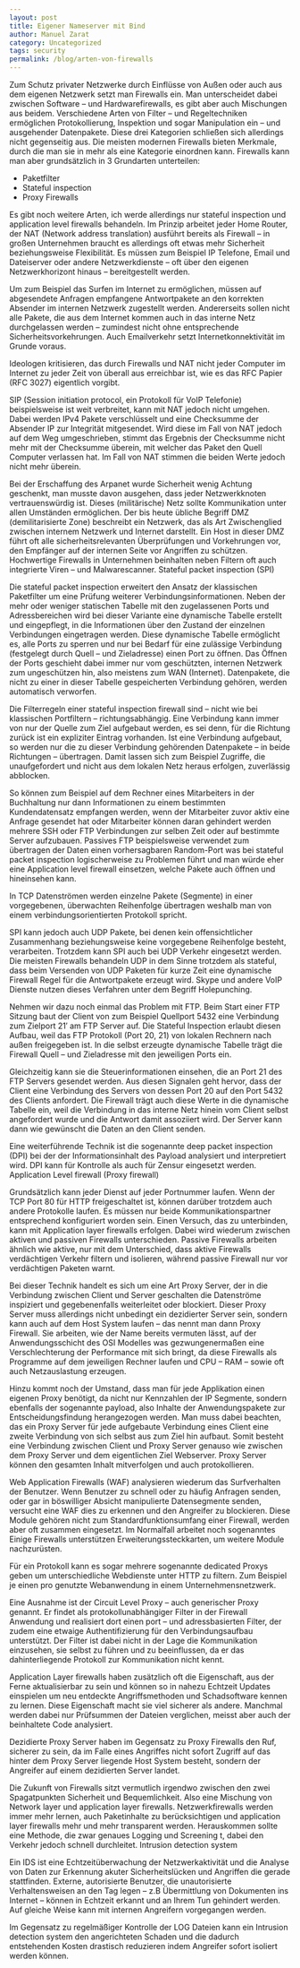 ```yaml
---
layout: post
title: Eigener Nameserver mit Bind
author: Manuel Zarat
category: Uncategorized
tags: security
permalink: /blog/arten-von-firewalls
---
```


Zum Schutz privater Netzwerke durch Einflüsse von Außen oder auch aus dem eigenen Netzwerk setzt man Firewalls ein. Man unterscheidet dabei zwischen Software – und Hardwarefirewalls, es gibt aber auch Mischungen aus beidem. Verschiedene Arten von Filter – und Regeltechniken ermöglichen Protokollierung, Inspektion und sogar Manipulation ein – und ausgehender Datenpakete. Diese drei Kategorien schließen sich allerdings nicht gegenseitig aus. Die meisten modernen Firewalls bieten Merkmale, durch die man sie in mehr als eine Kategorie einordnen kann. Firewalls kann man aber grundsätzlich in 3 Grundarten unterteilen:

- Paketfilter
- Stateful inspection
- Proxy Firewalls

Es gibt noch weitere Arten, ich werde allerdings nur stateful inspection und application level firewalls behandeln. Im Prinzip arbeitet jeder Home Router, der NAT (Network address translation) ausführt bereits als Firewall – in großen Unternehmen braucht es allerdings oft etwas mehr Sicherheit beziehungsweise Flexibilität. Es müssen zum Beispiel IP Telefone, Email und Dateiserver oder andere Netzwerkdienste – oft über den eigenen Netzwerkhorizont hinaus – bereitgestellt werden.

Um zum Beispiel das Surfen im Internet zu ermöglichen, müssen auf abgesendete Anfragen empfangene Antwortpakete an den korrekten Absender im internen Netzwerk zugestellt werden. Andererseits sollen nicht alle Pakete, die aus dem Internet kommen auch in das interne Netz durchgelassen werden – zumindest nicht ohne entsprechende Sicherheitsvorkehrungen. Auch Emailverkehr setzt Internetkonnektivität im Grunde voraus.

Ideologen kritisieren, das durch Firewalls und NAT nicht jeder Computer im Internet zu jeder Zeit von überall aus erreichbar ist, wie es das RFC Papier (RFC 3027) eigentlich vorgibt.

SIP (Session initiation protocol, ein Protokoll für VoIP Telefonie) beispielsweise ist weit verbreitet, kann mit NAT jedoch nicht umgehen. Dabei werden IPv4 Pakete verschlüsselt und eine Checksumme der Absender IP zur Integrität mitgesendet. Wird diese im Fall von NAT jedoch auf dem Weg umgeschrieben, stimmt das Ergebnis der Checksumme nicht mehr mit der Checksumme überein, mit welcher das Paket den Quell Computer verlassen hat. Im Fall von NAT stimmen die beiden Werte jedoch nicht mehr überein.

Bei der Erschaffung des Arpanet wurde Sicherheit wenig Achtung geschenkt, man musste davon ausgehen, dass jeder Netzwerkknoten vertrauenswürdig ist. Dieses (militärische) Netz sollte Kommunikation unter allen Umständen ermöglichen. Der bis heute übliche Begriff DMZ (demilitarisierte Zone) beschreibt ein Netzwerk, das als Art Zwischenglied zwischen internem Netzwerk und Internet darstellt. Ein Host in dieser DMZ führt oft alle sicherheitsrelevanten Überprüfungen und Vorkehrungen vor, den Empfänger auf der internen Seite vor Angriffen zu schützen. Hochwertige Firewalls in Unternehmen beinhalten neben Filtern oft auch integrierte Viren – und Malwarescanner.
Stateful packet inspection (SPI)

Die stateful packet inspection erweitert den Ansatz der klassischen Paketfilter um eine Prüfung weiterer Verbindungsinformationen. Neben der mehr oder weniger statischen Tabelle mit den zugelassenen Ports und Adressbereichen wird bei dieser Variante eine dynamische Tabelle erstellt und eingepflegt, in die Informationen über den Zustand der einzelnen Verbindungen eingetragen werden. Diese dynamische Tabelle ermöglicht es, alle Ports zu sperren und nur bei Bedarf für eine zulässige Verbindung (festgelegt durch Quell – und Zieladresse) einen Port zu öffnen. Das Öffnen der Ports geschieht dabei immer nur vom geschützten, internen Netzwerk zum ungeschützen hin, also meistens zum WAN (Internet). Datenpakete, die nicht zu einer in dieser Tabelle gespeicherten Verbindung gehören, werden automatisch verworfen.

Die Filterregeln einer stateful inspection firewall sind – nicht wie bei klassischen Portfiltern – richtungsabhängig. Eine Verbindung kann immer von nur der Quelle zum Ziel aufgebaut werden, es sei denn, für die Richtung zurück ist ein expliziter Eintrag vorhanden. Ist eine Verbindung aufgebaut, so werden nur die zu dieser Verbindung gehörenden Datenpakete – in beide Richtungen  – übertragen. Damit lassen sich zum Beispiel Zugriffe, die unaufgefordert und nicht aus dem lokalen Netz heraus erfolgen, zuverlässig abblocken.

So können zum Beispiel auf dem Rechner eines Mitarbeiters in der Buchhaltung nur dann Informationen zu einem bestimmten Kundendatensatz empfangen werden, wenn der Mitarbeiter zuvor aktiv eine Anfrage gesendet hat oder Mitarbeiter können daran gehindert werden mehrere  SSH oder FTP Verbindungen zur selben Zeit oder auf bestimmte Server aufzubauen. Passives FTP beispielsweise verwendet zum übertragen der Daten einen vorhersagbaren Random-Port was bei stateful packet inspection logischerweise zu Problemen führt und man würde eher eine Application level firewall einsetzen, welche Pakete auch öffnen und hineinsehen kann.

In TCP Datenströmen werden einzelne Pakete (Segmente) in einer vorgegebenen, überwachten Reihenfolge übertragen weshalb man von einem verbindungsorientierten Protokoll spricht.

SPI kann jedoch auch UDP Pakete, bei denen kein offensichtlicher Zusammenhang beziehungsweise keine vorgegebene Reihenfolge besteht, verarbeiten. Trotzdem kann SPI auch bei UDP Verkehr eingesetzt werden. Die meisten Firewalls behandeln UDP in dem Sinne trotzdem als stateful, dass beim Versenden von UDP Paketen für kurze Zeit eine dynamische Firewall Regel für die Antwortpakete erzeugt wird. Skype und andere VoIP Dienste nutzen dieses Verfahren unter dem Begriff Holepunching.

Nehmen wir dazu noch einmal das Problem mit FTP. Beim Start einer FTP Sitzung baut der Client von zum Beispiel Quellport 5432 eine Verbindung zum Zielport 21′ am FTP Server auf. Die Stateful Inspection erlaubt diesen Aufbau, weil das FTP Protokoll (Port 20, 21) von lokalen Rechnern nach außen freigegeben ist. In die selbst erzeugte dynamische Tabelle trägt die Firewall Quell – und Zieladresse mit den jeweiligen Ports ein.

Gleichzeitig kann sie die Steuerinformationen einsehen, die an Port 21 des FTP Servers gesendet werden. Aus diesen Signalen geht hervor, dass der Client eine Verbindung des Servers von dessen Port 20 auf den Port 5432 des Clients anfordert. Die Firewall trägt auch diese Werte in die dynamische Tabelle ein, weil die Verbindung in das interne Netz hinein vom Client selbst angefordert wurde und die Antwort damit assoziiert wird. Der Server kann dann wie gewünscht die Daten an den Client senden.

Eine weiterführende Technik ist die sogenannte deep packet inspection (DPI) bei der der Informationsinhalt des Payload analysiert und interpretiert wird. DPI kann für Kontrolle als auch für Zensur eingesetzt werden.
Application Level firewall (Proxy firewall)

Grundsätzlich kann jeder Dienst auf jeder Portnummer laufen. Wenn der TCP Port 80 für HTTP freigeschaltet ist, können darüber trotzdem auch andere Protokolle laufen. Es müssen nur beide Kommunikationspartner entsprechend konfiguriert worden sein. Einen Versuch, das zu unterbinden, kann mit Application layer firewalls erfolgen. Dabei wird wiederum zwischen aktiven und passiven Firewalls unterschieden. Passive Firewalls arbeiten ähnlich wie aktive, nur mit dem Unterschied, dass aktive Firewalls verdächtigen Verkehr filtern und isolieren, während passive Firewall nur vor verdächtigen Paketen warnt.

Bei dieser Technik handelt es sich um eine Art Proxy Server, der in die Verbindung zwischen Client und Server geschalten die Datenströme inspiziert und  gegebenenfalls weiterleitet oder blockiert. Dieser Proxy Server muss allerdings nicht unbedingt ein dezidierter Server sein, sondern kann auch auf dem Host System laufen – das nennt man dann Proxy Firewall. Sie arbeiten, wie der Name bereits vermuten lässt, auf der Anwendungsschicht des OSI Modelles was gezwungenermaßen eine Verschlechterung der Performance mit sich bringt, da diese Firewalls als Programme auf dem jeweiligen Rechner laufen und CPU – RAM – sowie oft auch Netzauslastung erzeugen.

Hinzu kommt noch der Umstand, dass man für jede Applikation einen eigenen Proxy benötigt, da nicht nur Kennzahlen der IP Segmente, sondern ebenfalls der sogenannte payload, also Inhalte der Anwendungspakete zur Entscheidungsfindung herangezogen werden. Man muss dabei beachten, das ein Proxy Server für jede aufgebaute Verbindung eines Client eine zweite Verbindung von sich selbst aus zum Ziel hin aufbaut. Somit besteht eine Verbindung zwischen Client und Proxy Server genauso wie zwischen dem Proxy Server und dem eigentlichen Ziel Webserver. Proxy Server können den gesamten Inhalt mitverfolgen und auch protokollieren.

Web Application Firewalls (WAF) analysieren wiederum das Surfverhalten der Benutzer. Wenn Benutzer zu schnell oder zu häufig Anfragen senden, oder gar in böswilliger Absicht manipulierte Datensegmente senden, versucht eine WAF dies zu erkennen und den Angreifer zu blockieren. Diese Module gehören nicht zum Standardfunktionsumfang einer Firewall, werden aber oft zusammen eingesetzt. Im Normalfall arbeitet noch sogenanntes  Einige Firewalls unterstützen Erweiterungssteckkarten, um weitere Module nachzurüsten.

Für ein Protokoll kann es sogar mehrere sogenannte dedicated Proxys geben um unterschiedliche Webdienste unter HTTP zu filtern. Zum Beispiel je einen pro genutzte Webanwendung in einem Unternehmensnetzwerk.

Eine Ausnahme ist der Circuit Level Proxy – auch generischer Proxy genannt. Er findet als protokollunabhängiger Filter in der Firewall Anwendung und realisiert dort einen port – und adressbasierten Filter, der zudem eine etwaige Authentifizierung für den Verbindungsaufbau unterstützt. Der Filter ist dabei nicht in der Lage die Kommunikation einzusehen, sie selbst zu führen und zu beeinflussen, da er das dahinterliegende Protokoll zur Kommunikation nicht kennt.

Application Layer firewalls haben zusätzlich oft die Eigenschaft, aus der Ferne aktualisierbar zu sein und können so in nahezu Echtzeit Updates einspielen um neu entdeckte Angriffsmethoden und Schadsoftware kennen zu lernen. Diese Eigenschaft macht sie viel sicherer als andere. Manchmal werden dabei nur Prüfsummen der Dateien verglichen, meisst aber auch der beinhaltete Code analysiert.

Dezidierte Proxy Server haben im Gegensatz zu Proxy Firewalls den Ruf, sicherer zu sein, da im Falle eines Angriffes nicht sofort Zugriff auf das hinter dem Proxy Server liegende Host System besteht, sondern der Angreifer auf einem dezidierten Server landet.

Die Zukunft von Firewalls sitzt vermutlich irgendwo zwischen den zwei Spagatpunkten Sicherheit und Bequemlichkeit. Also eine Mischung von Network layer und application layer firewalls. Netzwerkfirewalls werden immer mehr lernen, auch Paketinhalte zu berücksichtigen und application layer firewalls mehr und mehr transparent werden. Herauskommen sollte eine Methode, die zwar genaues Logging und Screening t, dabei den Verkehr jedoch schnell durchleitet.
Intrusion detection system

Ein IDS ist eine Echtzeitüberwachung der Netzwerkaktivität und die Analyse von Daten zur Erkennung akuter Sicherheitslücken und Angriffen die gerade stattfinden. Externe, autorisierte Benutzer, die unautorisierte Verhaltensweisen an den Tag legen – z.B Übermittlung von Dokumenten ins Internet – können in Echtzeit erkannt und an Ihrem Tun gehindert werden. Auf gleiche Weise kann mit internen Angreifern vorgegangen werden.

Im Gegensatz zu regelmäßiger Kontrolle der LOG Dateien kann ein Intrusion detection system den angerichteten Schaden und die dadurch entstehenden Kosten drastisch reduzieren indem Angreifer sofort isoliert werden können.
